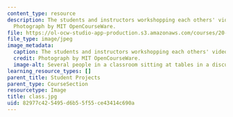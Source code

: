 ```yaml
---
content_type: resource
description: The students and instructors workshopping each others' video projects.
  Photograph by MIT OpenCourseWare.
file: https://ol-ocw-studio-app-production.s3.amazonaws.com/courses/20-219-becoming-the-next-bill-nye-writing-and-hosting-the-educational-show-january-iap-2015/82977c425495d6b55f55ce43414c690a_class.jpg
file_type: image/jpeg
image_metadata:
  caption: The students and instructors workshopping each others' video projects.
  credit: Photograph by MIT OpenCourseWare.
  image-alt: Several people in a classroom sitting at tables in a discussion.
learning_resource_types: []
parent_title: Student Projects
parent_type: CourseSection
resourcetype: Image
title: class.jpg
uid: 82977c42-5495-d6b5-5f55-ce43414c690a
---
```

